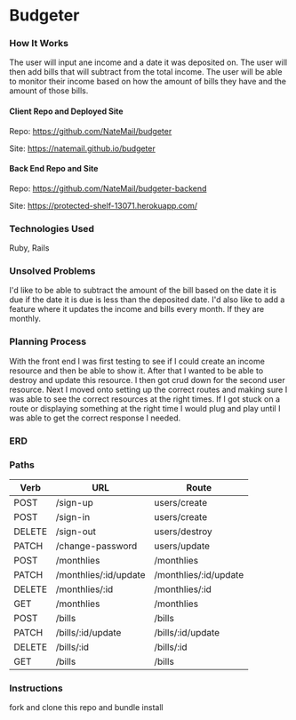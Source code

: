 # Budgeter

### How It Works
The user will input ane income and a date it was deposited on.  The user will then
add bills that will subtract from the total income.  The user will be able to monitor
their income based on how the amount of bills they have and the amount of those bills.

#### Client Repo and Deployed Site
Repo: https://github.com/NateMail/budgeter

Site: https://natemail.github.io/budgeter

#### Back End Repo and Site
Repo: https://github.com/NateMail/budgeter-backend

Site: https://protected-shelf-13071.herokuapp.com/

### Technologies Used
Ruby, Rails

### Unsolved Problems
I'd like to be able to subtract the amount of the bill based on the date it is due
if the date it is due is less than the deposited date.  I'd also like to add a
feature where it updates the income and bills every month.  If they are monthly.


### Planning Process
With the front end I was first testing to see if I could create an income resource
and then be able to show it.  After that I wanted to be able to destroy and update
this resource.  I then got crud down for the second user resource.  Next I moved onto
setting up the correct routes and making sure I was able to see the correct resources at the
right times.  If I got stuck on a route or displaying something at the right time I would
plug and play until I was able to get the correct response I needed.

### ERD

### Paths
| Verb | URL | Route |
|------|-----|-------|
| POST | /sign-up | users/create |
| POST | /sign-in | users/create |
| DELETE | /sign-out | users/destroy |
| PATCH | /change-password | users/update |
| POST | /monthlies | /monthlies |
| PATCH | /monthlies/:id/update | /monthlies/:id/update |
| DELETE | /monthlies/:id | /monthlies/:id |
| GET | /monthlies | /monthlies |
| POST | /bills | /bills |
| PATCH | /bills/:id/update | /bills/:id/update |
| DELETE | /bills/:id | /bills/:id |
| GET | /bills | /bills |


### Instructions
fork and clone this repo and bundle install
